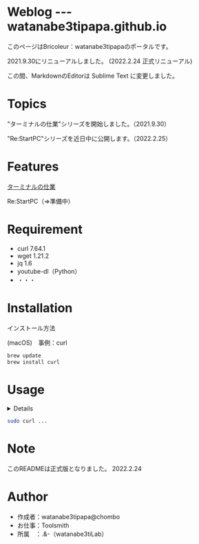 # Weblog --- watanabe3tipapa.github.io
 
このページはBricoleur：watanabe3tipapaのポータルです。

2021.9.30にリニューアルしました。 (2022.2.24 正式リニューアル)

 
この間、MarkdownのEditorは Sublime Text に変更しました。

# Topics

"ターミナルの仕業"シリーズを開始しました。（2021.9.30）  

"Re:StartPC"シリーズを近日中に公開します。（2022.2.25）  


# Features
 
[ターミナルの仕業](HowtoexecutefromTerminal.md)  

Re:StartPC（=>準備中）
# Requirement
 
* curl 7.64.1
* wget 1.21.2
* jq 1.6
* youtube-dl（Python）
* ・・・
 
# Installation
 
インストール方法  
 
(macOS)　事例：curl
```bash
brew update
brew install curl
```
 
# Usage

<details><summary（シリーズ）ターミナルの仕業</summary>

001回はとりあえずターミナルで何かをやってみたい人向けの紹介となっていますので悪しからず。
002回はちょいと長めのコマンドです。
003回は、いまさらですが、MP3生成という内容になっています。

</details>  


 
```bash
sudo curl ...
```
 
# Note
 
このREADMEは正式版となりました。
2022.2.24
 
# Author
 
* 作成者：watanabe3tipapa@chombo
* お仕事：Toolsmith
* 所属　：.&-（watanabe3tiLab）  
